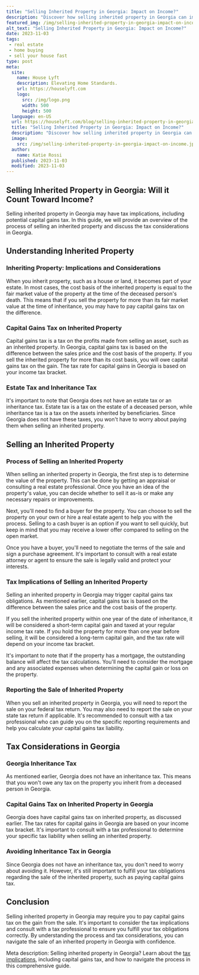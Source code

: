 ```yaml
---
title: "Selling Inherited Property in Georgia: Impact on Income?"
description: "Discover how selling inherited property in Georgia can impact your income. Get expert insights and guidance in this essential guide. Read now!"
featured_img: /img/selling-inherited-property-in-georgia-impact-on-income.jpg
alt_text: "Selling Inherited Property in Georgia: Impact on Income?"
date: 2023-11-03
tags:
 - real estate
 - home buying
 - sell your house fast
type: post
meta:
  site:
    name: House Lyft
    description: Elevating Home Standards.
    url: https://houselyft.com
    logo:
      src: /img/logo.png
      width: 500
      height: 500
  language: en-US
  url: https://houselyft.com/blog/selling-inherited-property-in-georgia-impact-on-income
  title: "Selling Inherited Property in Georgia: Impact on Income?"
  description: "Discover how selling inherited property in Georgia can impact your income. Get expert insights and guidance in this essential guide. Read now!"
  image:
    src: /img/selling-inherited-property-in-georgia-impact-on-income.jpg
  author:
    name: Katie Rossi
  published: 2023-11-03
  modified: 2023-11-03
---
```


## Selling Inherited Property in Georgia: Will it Count Toward Income?

Selling inherited property in Georgia may have tax implications, including potential capital gains tax. In this guide, we will provide an overview of the process of selling an inherited property and discuss the tax considerations in Georgia.

## Understanding Inherited Property

### Inheriting Property: Implications and Considerations

When you inherit property, such as a house or land, it becomes part of your estate. In most cases, the cost basis of the inherited property is equal to the fair market value of the property at the time of the deceased person's death. This means that if you sell the property for more than its fair market value at the time of inheritance, you may have to pay capital gains tax on the difference.

### Capital Gains Tax on Inherited Property

Capital gains tax is a tax on the profits made from selling an asset, such as an inherited property. In Georgia, capital gains tax is based on the difference between the sales price and the cost basis of the property. If you sell the inherited property for more than its cost basis, you will owe capital gains tax on the gain. The tax rate for capital gains in Georgia is based on your income tax bracket.

### Estate Tax and Inheritance Tax

It's important to note that Georgia does not have an estate tax or an inheritance tax. Estate tax is a tax on the estate of a deceased person, while inheritance tax is a tax on the assets inherited by beneficiaries. Since Georgia does not have these taxes, you won't have to worry about paying them when selling an inherited property.

## Selling an Inherited Property

### Process of Selling an Inherited Property

When selling an inherited property in Georgia, the first step is to determine the value of the property. This can be done by getting an appraisal or consulting a real estate professional. Once you have an idea of the property's value, you can decide whether to sell it as-is or make any necessary repairs or improvements.

Next, you'll need to find a buyer for the property. You can choose to sell the property on your own or hire a real estate agent to help you with the process. Selling to a cash buyer is an option if you want to sell quickly, but keep in mind that you may receive a lower offer compared to selling on the open market.

Once you have a buyer, you'll need to negotiate the terms of the sale and sign a purchase agreement. It's important to consult with a real estate attorney or agent to ensure the sale is legally valid and protect your interests.

### Tax Implications of Selling an Inherited Property

Selling an inherited property in Georgia may trigger capital gains tax obligations. As mentioned earlier, capital gains tax is based on the difference between the sales price and the cost basis of the property.

If you sell the inherited property within one year of the date of inheritance, it will be considered a short-term capital gain and taxed at your regular income tax rate. If you hold the property for more than one year before selling, it will be considered a long-term capital gain, and the tax rate will depend on your income tax bracket.

It's important to note that if the property has a mortgage, the outstanding balance will affect the tax calculations. You'll need to consider the mortgage and any associated expenses when determining the capital gain or loss on the property.

### Reporting the Sale of Inherited Property

When you sell an inherited property in Georgia, you will need to report the sale on your federal tax return. You may also need to report the sale on your state tax return if applicable. It's recommended to consult with a tax professional who can guide you on the specific reporting requirements and help you calculate your capital gains tax liability.

## Tax Considerations in Georgia

### Georgia Inheritance Tax

As mentioned earlier, Georgia does not have an inheritance tax. This means that you won't owe any tax on the property you inherit from a deceased person in Georgia.

### Capital Gains Tax on Inherited Property in Georgia

Georgia does have capital gains tax on inherited property, as discussed earlier. The tax rates for capital gains in Georgia are based on your income tax bracket. It's important to consult with a tax professional to determine your specific tax liability when selling an inherited property.

### Avoiding Inheritance Tax in Georgia

Since Georgia does not have an inheritance tax, you don't need to worry about avoiding it. However, it's still important to fulfill your tax obligations regarding the sale of the inherited property, such as paying capital gains tax.

## Conclusion

Selling inherited property in Georgia may require you to pay capital gains tax on the gain from the sale. It's important to consider the tax implications and consult with a tax professional to ensure you fulfill your tax obligations correctly. By understanding the process and tax considerations, you can navigate the sale of an inherited property in Georgia with confidence.

Meta description: Selling inherited property in Georgia? Learn about the [tax implications,](https://swifthomeshifts.com/blog/selling-inherited-property-in-georgia-impact-on-income) including capital gains tax, and how to navigate the process in this comprehensive guide.